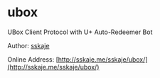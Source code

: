 ubox
========

UBox Client Protocol with U+ Auto-Redeemer Bot  

Author: [sskaje](http://weibo.com/sskaje)  

Online Address: [http://sskaje.me/sskaje/ubox/](http://sskaje.me/sskaje/ubox/)